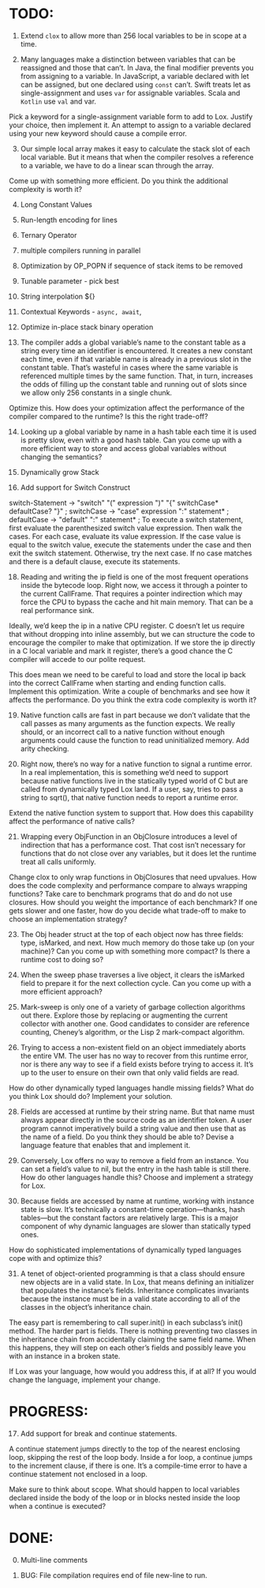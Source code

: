 # TODO:

1) Extend `clox` to allow more than 256 local variables to be in scope at a time.

2) Many languages make a distinction between variables that can be reassigned and those that can’t. In Java, the final modifier prevents you from assigning to a variable. In JavaScript, a variable declared with let can be assigned, but one declared using `const` can’t. Swift treats let as single-assignment and uses `var` for assignable variables. Scala and `Kotlin` use `val` and var.

Pick a keyword for a single-assignment variable form to add to Lox. Justify your choice, then implement it. An attempt to assign to a variable declared using your new keyword should cause a compile error.

3) Our simple local array makes it easy to calculate the stack slot of each local variable. But it means that when the compiler resolves a reference to a variable, we have to do a linear scan through the array.

Come up with something more efficient. Do you think the additional complexity is worth it?


4) Long Constant Values

5) Run-length encoding for lines

6) Ternary Operator

7) multiple compilers running in parallel

8) Optimization by OP_POPN if sequence of stack items to be removed

9)  Tunable parameter - pick best

10) String interpolation ${}
11) Contextual Keywords - `async, await`, 
12) Optimize in-place stack binary operation

13)  The compiler adds a global variable’s name to the constant table as a 
string every time an identifier is encountered. 
It creates a new constant each time, even if that variable name is already
in a previous slot in the constant table. That’s wasteful in cases where the same 
variable is referenced multiple times by the same function. That, in turn, increases 
the odds of filling up the constant table and running out of slots since we allow only 
256 constants in a single chunk.

Optimize this. How does your optimization 
affect the performance of the compiler compared to the runtime? Is this the right trade-off?

14) Looking up a global variable by name in a hash table 
each time it is used is pretty slow, even with a good hash table.
 Can you come up with a more efficient
 way to store and access global variables without changing the semantics?

15) Dynamically grow Stack

16) Add support for Switch Construct

switch-Statement     → "switch" "(" expression ")"
                 "{" switchCase* defaultCase? "}" ;
switchCase     → "case" expression ":" statement* ;
defaultCase    → "default" ":" statement* ;
To execute a switch statement, first evaluate the parenthesized switch value expression. Then walk the cases. For each case, evaluate its value expression. If the case value is equal to the switch value, execute the statements under the case and then exit the switch statement. Otherwise, try the next case. If no case matches and there is a default clause, execute its statements.

18) Reading and writing the ip field is one of the most frequent operations inside the bytecode loop. Right now, we access it through a pointer to the current CallFrame. That requires a pointer indirection which may force the CPU to bypass the cache and hit main memory. That can be a real performance sink.

Ideally, we’d keep the ip in a native CPU register. C doesn’t let us require that without dropping into inline assembly, but we can structure the code to encourage the compiler to make that optimization. If we store the ip directly in a C local variable and mark it register, there’s a good chance the C compiler will accede to our polite request.

This does mean we need to be careful to load and store the local ip back into the correct CallFrame when starting and ending function calls. Implement this optimization. Write a couple of benchmarks and see how it affects the performance. Do you think the extra code complexity is worth it?

19) Native function calls are fast in part because we don’t validate that the call passes as many arguments as the function expects. We really should, or an incorrect call to a native function without enough arguments could cause the function to read uninitialized memory. Add arity checking.

20) Right now, there’s no way for a native function to signal a runtime error. In a real implementation, this is something we’d need to support because native functions live in the statically typed world of C but are called from dynamically typed Lox land. If a user, say, tries to pass a string to sqrt(), that native function needs to report a runtime error.

Extend the native function system to support that. How does this capability affect the performance of native calls?

21) Wrapping every ObjFunction in an ObjClosure introduces a level of indirection that has a performance cost. That cost isn’t necessary for functions that do not close over any variables, but it does let the runtime treat all calls uniformly.

Change clox to only wrap functions in ObjClosures that need upvalues. How does the code complexity and performance compare to always wrapping functions? Take care to benchmark programs that do and do not use closures. How should you weight the importance of each benchmark? If one gets slower and one faster, how do you decide what trade-off to make to choose an implementation strategy?

23) The Obj header struct at the top of each object now has three fields: type, isMarked, and next. How much memory do those take up (on your machine)? Can you come up with something more compact? Is there a runtime cost to doing so?

24) When the sweep phase traverses a live object, it clears the isMarked field to prepare it for the next collection cycle. Can you come up with a more efficient approach?

25) Mark-sweep is only one of a variety of garbage collection algorithms out there. Explore those by replacing or augmenting the current collector with another one. Good candidates to consider are reference counting, Cheney’s algorithm, or the Lisp 2 mark-compact algorithm.

27) Trying to access a non-existent field on an object immediately aborts the entire VM. The user has no way to recover from this runtime error, nor is there any way to see if a field exists before trying to access it. It’s up to the user to ensure on their own that only valid fields are read.

How do other dynamically typed languages handle missing fields? What do you think Lox should do? Implement your solution.

28) Fields are accessed at runtime by their string name. But that name must always appear directly in the source code as an identifier token. A user program cannot imperatively build a string value and then use that as the name of a field. Do you think they should be able to? Devise a language feature that enables that and implement it.

29) Conversely, Lox offers no way to remove a field from an instance. You can set a field’s value to nil, but the entry in the hash table is still there. How do other languages handle this? Choose and implement a strategy for Lox.

30) Because fields are accessed by name at runtime, working with instance state is slow. It’s technically a constant-time operation—thanks, hash tables—but the constant factors are relatively large. This is a major component of why dynamic languages are slower than statically typed ones.

How do sophisticated implementations of dynamically typed languages cope with and optimize this?

31) A tenet of object-oriented programming is that a class should ensure new objects are in a valid state. In Lox, that means defining an initializer that populates the instance’s fields. Inheritance complicates invariants because the instance must be in a valid state according to all of the classes in the object’s inheritance chain.

The easy part is remembering to call super.init() in each subclass’s init() method. The harder part is fields. There is nothing preventing two classes in the inheritance chain from accidentally claiming the same field name. When this happens, they will step on each other’s fields and possibly leave you with an instance in a broken state.

If Lox was your language, how would you address this, if at all? If you would change the language, implement your change.

# PROGRESS:

17) Add support for break and continue statements.

A continue statement jumps directly to the top of the nearest enclosing loop, skipping the rest of the loop body. Inside a for loop, a continue jumps to the increment clause, if there is one. It’s a compile-time error to have a continue statement not enclosed in a loop.

Make sure to think about scope. What should happen to local variables declared inside the body of the loop or in blocks nested inside the loop when a continue is executed?


# DONE:

0) Multi-line comments 

26) BUG: File compilation requires end of file new-line to run. 